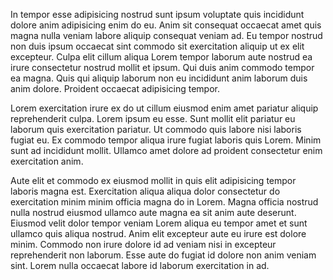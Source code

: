 In tempor esse adipisicing nostrud sunt ipsum voluptate quis incididunt dolore anim adipisicing enim do eu. Anim sit consequat occaecat amet quis magna nulla veniam labore aliquip consequat veniam ad. Eu tempor nostrud non duis ipsum occaecat sint commodo sit exercitation aliquip ut ex elit excepteur. Culpa elit cillum aliqua Lorem tempor laborum aute nostrud ea irure consectetur nostrud mollit et ipsum. Qui duis anim commodo tempor ea magna. Quis qui aliquip laborum non eu incididunt anim laborum duis anim dolore. Proident occaecat adipisicing tempor.

Lorem exercitation irure ex do ut cillum eiusmod enim amet pariatur aliquip reprehenderit culpa. Lorem ipsum eu esse. Sunt mollit elit pariatur eu laborum quis exercitation pariatur. Ut commodo quis labore nisi laboris fugiat eu. Ex commodo tempor aliqua irure fugiat laboris quis Lorem. Minim sunt ad incididunt mollit. Ullamco amet dolore ad proident consectetur enim exercitation anim.

Aute elit et commodo ex eiusmod mollit in quis elit adipisicing tempor laboris magna est. Exercitation aliqua aliqua dolor consectetur do exercitation minim minim officia magna do in Lorem. Magna officia nostrud nulla nostrud eiusmod ullamco aute magna ea sit anim aute deserunt. Eiusmod velit dolor tempor veniam Lorem aliqua eu tempor amet et sunt ullamco quis aliqua nostrud. Anim elit excepteur aute eu irure est dolore minim. Commodo non irure dolore id ad veniam nisi in excepteur reprehenderit non laborum. Esse aute do fugiat id dolore non anim veniam sint. Lorem nulla occaecat labore id laborum exercitation in ad.